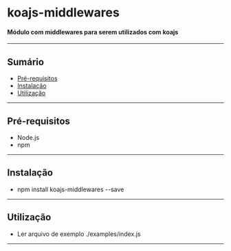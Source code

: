 # koajs-middlewares
#### Módulo com middlewares para serem utilizados com koajs

---

## Sumário
* [Pré-requisitos](#markdown-header-pre-requisitos)
* [Instalação](#markdown-header-instalacao)
* [Utilização](#markdown-header-utilizacao)

---

## Pré-requisitos
* Node.js
* npm

---

## Instalação
* npm install koajs-middlewares --save

---

## Utilização
* Ler arquivo de exemplo ./examples/index.js

---
